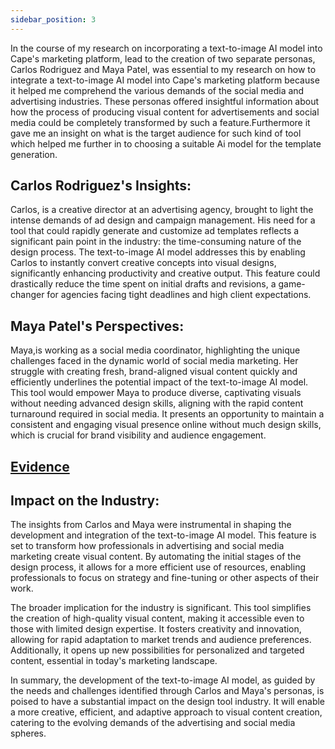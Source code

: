 ```yaml
---
sidebar_position: 3
---
```



In the course of my research on incorporating a text-to-image AI model into Cape's marketing platform, lead to the creation of two separate personas, Carlos Rodriguez and Maya Patel, was essential to my research on how to integrate a text-to-image AI model into Cape's marketing platform because it helped me comprehend the various demands of the social media and advertising industries. These personas offered insightful information about how the process of producing visual content for advertisements and social media could be completely transformed by such a feature.Furthermore it gave me an insight on what is the target audience for such kind of tool which helped me further in to choosing a suitable Ai model for the template generation.

## Carlos Rodriguez's Insights:
Carlos, is a creative director at an advertising agency, brought to light the intense demands of ad design and campaign management. His need for a tool that could rapidly generate and customize ad templates reflects a significant pain point in the industry: the time-consuming nature of the design process. The text-to-image AI model addresses this by enabling Carlos to instantly convert creative concepts into visual designs, significantly enhancing productivity and creative output. This feature could drastically reduce the time spent on initial drafts and revisions, a game-changer for agencies facing tight deadlines and high client expectations.



## Maya Patel's Perspectives:
Maya,is working as a social media coordinator, highlighting the unique challenges faced in the dynamic world of social media marketing. Her struggle with creating fresh, brand-aligned visual content quickly and efficiently underlines the potential impact of the text-to-image AI model. This tool would empower Maya to produce diverse, captivating visuals without needing advanced design skills, aligning with the rapid content turnaround required in social media. It presents an opportunity to maintain a consistent and engaging visual presence online without much design skills, which is crucial for brand visibility and audience engagement.

## [Evidence](/docs/1st-Research-Phase-Evidence/Persona.md)

## Impact on the Industry:
The insights from Carlos and Maya were instrumental in shaping the development and integration of the text-to-image AI model. This feature is set to transform how professionals in advertising and social media marketing create visual content. By automating the initial stages of the design process, it allows for a more efficient use of resources, enabling professionals to focus on strategy and fine-tuning or other aspects of their work.

The broader implication for the industry is significant. This tool simplifies the creation of high-quality visual content, making it accessible even to those with limited design expertise. It fosters creativity and innovation, allowing for rapid adaptation to market trends and audience preferences. Additionally, it opens up new possibilities for personalized and targeted content, essential in today's marketing landscape.

In summary, the development of the text-to-image AI model, as guided by the needs and challenges identified through Carlos and Maya's personas, is poised to have a substantial impact on the design tool industry. It will enable a more creative, efficient, and adaptive approach to visual content creation, catering to the evolving demands of the advertising and social media spheres.